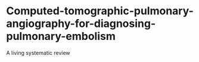Computed-tomographic-pulmonary-angiography-for-diagnosing-pulmonary-embolism
============================================================================

A living systematic review
